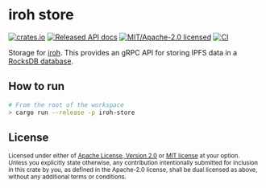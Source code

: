 # iroh store

[![crates.io](https://img.shields.io/crates/v/iroh-store.svg?style=flat-square)](https://crates.io/crates/iroh-store)
[![Released API docs](https://img.shields.io/docsrs/iroh-store?style=flat-square)](https://docs.rs/iroh-store)
[![MIT/Apache-2.0 licensed](https://img.shields.io/crates/l/iroh-store?style=flat-square)](../LICENSE-MIT)
[![CI](https://img.shields.io/github/workflow/status/n0-computer/iroh/Continuous%20integration?style=flat-square)](https://github.com/n0-computer/iroh/actions?query=workflow%3A%22Continuous+integration%22)

Storage for [iroh](https://github.com/n0-computer/iroh). This provides an gRPC
API for storing IPFS data in a [RocksDB database](http://rocksdb.org/).

## How to run

```sh
# From the root of the workspace
> cargo run --release -p iroh-store
```

## License

<sup>
Licensed under either of <a href="LICENSE-APACHE">Apache License, Version
2.0</a> or <a href="LICENSE-MIT">MIT license</a> at your option.
</sup>

<br/>

<sub>
Unless you explicitly state otherwise, any contribution intentionally submitted
for inclusion in this crate by you, as defined in the Apache-2.0 license, shall
be dual licensed as above, without any additional terms or conditions.
</sub>


